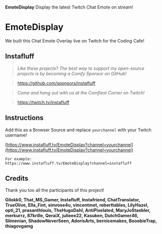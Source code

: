 **EmoteDisplay** Display the latest Twitch Chat Emote on stream!

# EmoteDisplay
We built this Chat Emote Overlay live on Twitch for the Coding Cafe!

## Instafluff ##
> *Like these projects? The best way to support my open-source projects is by becoming a Comfy Sponsor on GitHub!*

> https://github.com/sponsors/instafluff

> *Come and hang out with us at the Comfiest Corner on Twitch!*

> https://twitch.tv/instafluff

## Instructions ##

Add this as a Browser Source and replace `yourchannel` with your Twitch username!

[https://www.instafluff.tv/EmoteDisplay?channel=yourchannel](https://www.instafluff.tv/EmoteDisplay?channel=yourchannel)

```
For example:
https://www.instafluff.tv/EmoteDisplay?channel=instafluff
```

## Credits ##
Thank you too all the participants of this project!

**Gilokk0, That_MS_Gamer, Instafluff, Instafriend, ChatTranslator, TrueOlive, Ella_Fint, simrose4u, vincentmet, roberttables, LilyHazel, opti_21, prasanthlouis, TheHugoDahl, AntiPixelated, MaryJoStaebler, merkurrz, 87krille, QeraiX, julieee22, Kasuken, DutchGamer46, Slimenian, ShadowNeverSeen, AdorisArts, bernicemakes, BooobieTrap, thiagovgamg**
